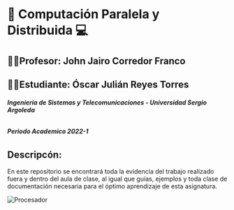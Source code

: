 # 🚀 Computación Paralela y Distribuida 💻
## 👨‍🏫**Profesor:** John Jairo Corredor Franco
## 👨‍💻**Estudiante:** Óscar Julián Reyes Torres
###### ***Ingenieria de Sistemas y Telecomunicaciones - Universidad Sergio Argoleda*** 
###### ***Periodo Academico 2022-1***

## Descripcón:
En este repositorio se encontrará toda la evidencia del trabajo realizado fuera y dentro del aula de clase, al igual que guías, ejemplos y toda clase de documentación necesaria para el óptimo aprendizaje de esta asignatura.

![Procesador](https://user-images.githubusercontent.com/86756267/152817701-ce51d210-4e4f-44f4-a551-b0df014bd1d3.jpg)
